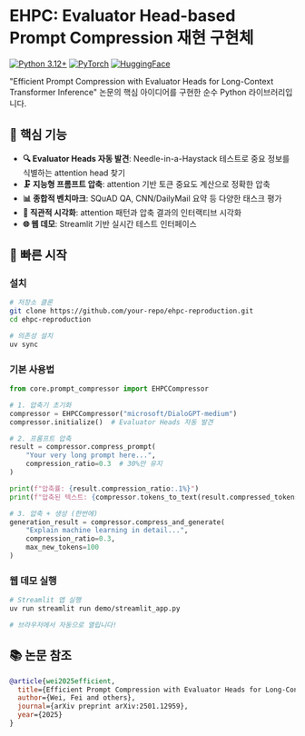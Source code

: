 # EHPC: Evaluator Head-based Prompt Compression 재현 구현체

[![Python 3.12+](https://img.shields.io/badge/python-3.12+-blue.svg)](https://www.python.org/downloads/)
[![PyTorch](https://img.shields.io/badge/PyTorch-2.0+-orange.svg)](https://pytorch.org/)
[![HuggingFace](https://img.shields.io/badge/🤗-Transformers-yellow.svg)](https://huggingface.co/transformers/)

"Efficient Prompt Compression with Evaluator Heads for Long-Context Transformer Inference" 논문의 핵심 아이디어를 구현한 순수 Python 라이브러리입니다.

## 🎯 핵심 기능

- **🔍 Evaluator Heads 자동 발견**: Needle-in-a-Haystack 테스트로 중요 정보를 식별하는 attention head 찾기
- **🗜️ 지능형 프롬프트 압축**: attention 기반 토큰 중요도 계산으로 정확한 압축
- **📊 종합적 벤치마크**: SQuAD QA, CNN/DailyMail 요약 등 다양한 태스크 평가
- **🎨 직관적 시각화**: attention 패턴과 압축 결과의 인터랙티브 시각화
- **🌐 웹 데모**: Streamlit 기반 실시간 테스트 인터페이스

## 🚀 빠른 시작

### 설치

```bash
# 저장소 클론
git clone https://github.com/your-repo/ehpc-reproduction.git
cd ehpc-reproduction

# 의존성 설치
uv sync
```

### 기본 사용법

```python
from core.prompt_compressor import EHPCCompressor

# 1. 압축기 초기화
compressor = EHPCCompressor("microsoft/DialoGPT-medium")
compressor.initialize()  # Evaluator Heads 자동 발견

# 2. 프롬프트 압축
result = compressor.compress_prompt(
    "Your very long prompt here...",
    compression_ratio=0.3  # 30%만 유지
)

print(f"압축률: {result.compression_ratio:.1%}")
print(f"압축된 텍스트: {compressor.tokens_to_text(result.compressed_tokens)}")

# 3. 압축 + 생성 (한번에)
generation_result = compressor.compress_and_generate(
    "Explain machine learning in detail...",
    compression_ratio=0.3,
    max_new_tokens=100
)
```

### 웹 데모 실행

```bash
# Streamlit 앱 실행
uv run streamlit run demo/streamlit_app.py

# 브라우저에서 자동으로 열립니다!
```

## 📚 논문 참조

```bibtex
@article{wei2025efficient,
  title={Efficient Prompt Compression with Evaluator Heads for Long-Context Transformer Inference},
  author={Wei, Fei and others},
  journal={arXiv preprint arXiv:2501.12959},
  year={2025}
}
```